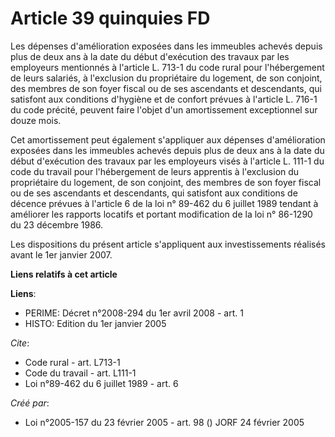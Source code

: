 # Article 39 quinquies FD

Les dépenses d'amélioration exposées dans les immeubles achevés depuis plus de deux ans à la date du début d'exécution des
travaux par les employeurs mentionnés à l'article L. 713-1 du code rural pour l'hébergement de leurs salariés, à l'exclusion
du propriétaire du logement, de son conjoint, des membres de son foyer fiscal ou de ses ascendants et descendants, qui
satisfont aux conditions d'hygiène et de confort prévues à l'article L. 716-1 du code précité, peuvent faire l'objet d'un
amortissement exceptionnel sur douze mois. 

Cet amortissement peut également s'appliquer aux dépenses d'amélioration exposées dans les immeubles achevés depuis plus de
deux ans à la date du début d'exécution des travaux par les employeurs visés à l'article L. 111-1 du code du travail pour
l'hébergement de leurs apprentis à l'exclusion du propriétaire du logement, de son conjoint, des membres de son foyer fiscal
ou de ses ascendants et descendants, qui satisfont aux conditions de décence prévues à l'article 6 de la loi n° 89-462 du 6
juillet 1989 tendant à améliorer les rapports locatifs et portant modification de la loi n° 86-1290 du 23 décembre 1986. 

Les dispositions du présent article s'appliquent aux investissements réalisés avant le 1er janvier 2007.

**Liens relatifs à cet article**

**Liens**:

  - PERIME: Décret n°2008-294 du 1er avril 2008 - art. 1
  - HISTO: Edition du 1er janvier 2005

_Cite_:

  - Code rural - art. L713-1
  - Code du travail - art. L111-1
  - Loi n°89-462 du 6 juillet 1989 - art. 6

_Créé par_:

  - Loi n°2005-157 du 23 février 2005 - art. 98 () JORF 24 février 2005
